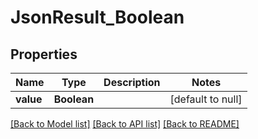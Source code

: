 # JsonResult_Boolean
## Properties

Name | Type | Description | Notes
------------ | ------------- | ------------- | -------------
**value** | **Boolean** |  | [default to null]

[[Back to Model list]](../README.md#documentation-for-models) [[Back to API list]](../README.md#documentation-for-api-endpoints) [[Back to README]](../README.md)

